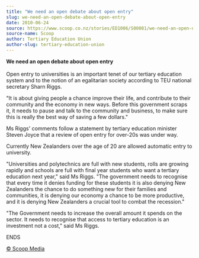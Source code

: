 ```yaml
---
title: "We need an open debate about open entry"
slug: we-need-an-open-debate-about-open-entry
date: 2010-06-24
source: https://www.scoop.co.nz/stories/ED1006/S00081/we-need-an-open-debate-about-open-entry.htm
source-name: Scoop
author: Tertiary Education Union
author-slug: tertiary-education-union
---
```


<p><b>We need an open debate about open
entry</b><br><b></b><br>Open entry to universities is an
important tenet of our tertiary education system and to the
notion of an egalitarian society according to TEU national
secretary Sharn Riggs.</p>

<p>"It is about giving people a chance
improve their life, and contribute to their community and
the economy in new ways. Before this government scraps it,
it needs to pause and talk to the community and business, to
make sure this is really the best way of saving a few
dollars."</p>

<p>Ms Riggs' comments follow a statement by
tertiary education minister Steven Joyce that a review of
open entry for over-20s was under way.</p>

<p>Currently New
Zealanders over the age of 20 are allowed automatic entry to
university.</p>

<p>"Universities and polytechnics are full with
new students, rolls are growing rapidly and schools are full
with final year students who want a tertiary education next
year," said Ms Riggs. "The government needs to recognise
that every time it denies funding for these students it is
also denying New Zealanders the chance to do something new
for their families and communities, it is denying our
economy a chance to be more productive, and it is denying
New Zealanders a crucial tool to combat the
recession."</p>

<p>"The Government needs to increase the overall
amount it spends on the sector. It needs to recognise that
access to tertiary education is an investment not a cost,"
said Ms
Riggs.</p>

<p>ENDS</p>

<p>
<a href="http://www.scoop.co.nz/about/terms.html" target="_blank"><span>© Scoop Media</span></a>
         </p>
